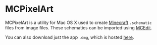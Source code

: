 MCPixelArt
==========

MCPixelArt is a utility for Mac OS X used to create [Minecraft](http://minecraft.net) `.schematic` files from image files. These schematics can be imported using [MCEdit](https://github.com/mcedit/mcedit).

You can also download just the app `.dmg`, which is hosted [here](http://daltonclaybrook.com/MCPixelArt.dmg).